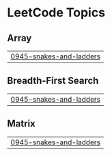 

<!---LeetCode Topics Start-->
# LeetCode Topics
## Array
|  |
| ------- |
| [0945-snakes-and-ladders](https://github.com/solomon-2105/DSA/tree/master/0945-snakes-and-ladders) |
## Breadth-First Search
|  |
| ------- |
| [0945-snakes-and-ladders](https://github.com/solomon-2105/DSA/tree/master/0945-snakes-and-ladders) |
## Matrix
|  |
| ------- |
| [0945-snakes-and-ladders](https://github.com/solomon-2105/DSA/tree/master/0945-snakes-and-ladders) |
<!---LeetCode Topics End-->